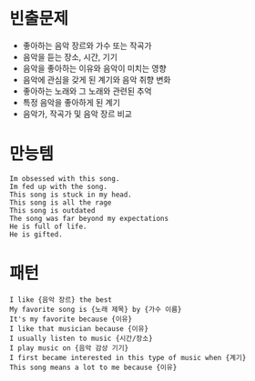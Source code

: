 # 빈출문제
- 좋아하는 음악 장르와 가수 또는 작곡가
- 음악을 듣는 장소, 시간, 기기
- 음악을 좋아하는 이유와 음악이 미치는 영향
- 음악에 관심을 갖게 된 계기와 음악 취향 변화
- 좋아하는 노래와 그 노래와 관련된 추억
- 특정 음악을 좋아하게 된 계기
- 음악가, 작곡가 및 음악 장르 비교
# 만능템
```
Im obsessed with this song.
Im fed up with the song.
This song is stuck in my head.
This song is all the rage
This song is outdated
The song was far beyond my expectations
He is full of life.
He is gifted.
```
# 패턴
```
I like {음악 장르} the best
My favorite song is {노래 제목} by {가수 이름}
It's my favorite because {이유}
I like that musician because {이유}
I usually listen to music {시간/장소}
I play music on {음악 감상 기기}
I first became interested in this type of music when {계기}
This song means a lot to me because {이유}
```